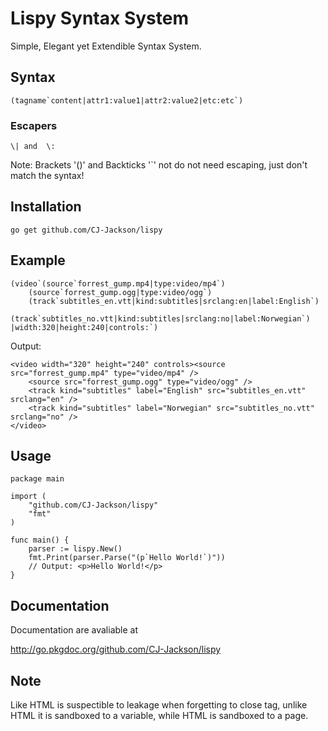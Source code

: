 # Lispy Syntax System

Simple, Elegant yet Extendible Syntax System.

## Syntax ##

	(tagname`content|attr1:value1|attr2:value2|etc:etc`)

### Escapers ###

	\| and  \:

Note: Brackets '()' and Backticks '`' not do not need escaping, just don't match the syntax!

## Installation ##

	go get github.com/CJ-Jackson/lispy
	
## Example ##

	(video`(source`forrest_gump.mp4|type:video/mp4`)
		(source`forrest_gump.ogg|type:video/ogg`)
		(track`subtitles_en.vtt|kind:subtitles|srclang:en|label:English`)
		(track`subtitles_no.vtt|kind:subtitles|srclang:no|label:Norwegian`)
	|width:320|height:240|controls:`)

Output:

	<video width="320" height="240" controls><source src="forrest_gump.mp4" type="video/mp4" />
		<source src="forrest_gump.ogg" type="video/ogg" />
		<track kind="subtitles" label="English" src="subtitles_en.vtt" srclang="en" />
		<track kind="subtitles" label="Norwegian" src="subtitles_no.vtt" srclang="no" />
	</video>

## Usage ##

	package main

	import (
		"github.com/CJ-Jackson/lispy"
		"fmt"
	)

	func main() {
		parser := lispy.New()
		fmt.Print(parser.Parse("(p`Hello World!`)"))
		// Output: <p>Hello World!</p>
	}

## Documentation ##

Documentation are avaliable at

http://go.pkgdoc.org/github.com/CJ-Jackson/lispy

## Note ##

Like HTML is suspectible to leakage when forgetting to close tag, unlike HTML it is sandboxed to a variable, while HTML is sandboxed to a page.  